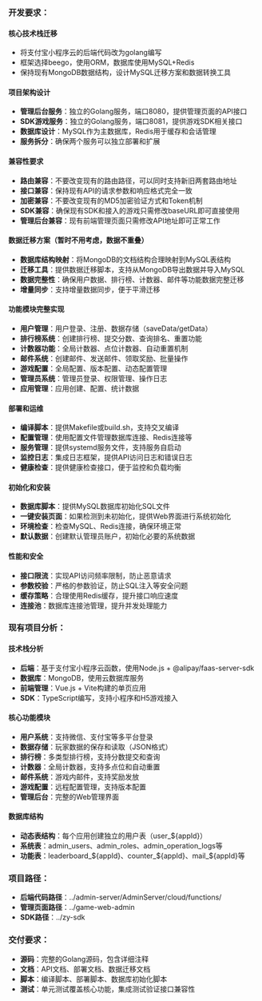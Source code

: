 ### 开发要求：

#### 核心技术栈迁移
* 将支付宝小程序云的后端代码改为golang编写
* 框架选择beego，使用ORM，数据库使用MySQL+Redis
* 保持现有MongoDB数据结构，设计MySQL迁移方案和数据转换工具

#### 项目架构设计
* **管理后台服务**：独立的Golang服务，端口8080，提供管理页面的API接口
* **SDK游戏服务**：独立的Golang服务，端口8081，提供游戏SDK相关接口
* **数据库设计**：MySQL作为主数据库，Redis用于缓存和会话管理
* **服务拆分**：确保两个服务可以独立部署和扩展

#### 兼容性要求
* **路由兼容**：不要改变现有的路由路径，可以同时支持新旧两套路由地址
* **接口兼容**：保持现有API的请求参数和响应格式完全一致
* **加密兼容**：不要改变现有的MD5加密验证方式和Token机制
* **SDK兼容**：确保现有SDK和接入的游戏只需修改baseURL即可直接使用
* **管理后台兼容**：现有前端管理页面只需修改API地址即可正常工作

#### 数据迁移方案（暂时不用考虑，数据不重叠）
* **数据库结构映射**：将MongoDB的文档结构合理映射到MySQL表结构
* **迁移工具**：提供数据迁移脚本，支持从MongoDB导出数据并导入MySQL
* **数据完整性**：确保用户数据、排行榜、计数器、邮件等功能数据完整迁移
* **增量同步**：支持增量数据同步，便于平滑迁移

#### 功能模块完整实现
* **用户管理**：用户登录、注册、数据存储（saveData/getData）
* **排行榜系统**：创建排行榜、提交分数、查询排名、重置功能
* **计数器功能**：全局计数器、点位计数器、自动重置机制
* **邮件系统**：创建邮件、发送邮件、领取奖励、批量操作
* **游戏配置**：全局配置、版本配置、动态配置管理
* **管理员系统**：管理员登录、权限管理、操作日志
* **应用管理**：应用创建、配置、统计数据

#### 部署和运维
* **编译脚本**：提供Makefile或build.sh，支持交叉编译
* **配置管理**：使用配置文件管理数据库连接、Redis连接等
* **服务管理**：提供systemd服务文件，支持服务自启动
* **监控日志**：集成日志框架，提供API访问日志和错误日志
* **健康检查**：提供健康检查接口，便于监控和负载均衡

#### 初始化和安装
* **数据库脚本**：提供MySQL数据库初始化SQL文件
* **一键安装页面**：如果检测到未初始化，提供Web界面进行系统初始化
* **环境检查**：检查MySQL、Redis连接，确保环境正常
* **默认数据**：创建默认管理员账户，初始化必要的系统数据

#### 性能和安全
* **接口限流**：实现API访问频率限制，防止恶意请求
* **参数校验**：严格的参数验证，防止SQL注入等安全问题
* **缓存策略**：合理使用Redis缓存，提升接口响应速度
* **连接池**：数据库连接池管理，提升并发处理能力

### 现有项目分析：

#### 技术栈分析
* **后端**：基于支付宝小程序云函数，使用Node.js + @alipay/faas-server-sdk
* **数据库**：MongoDB，使用云数据库服务
* **前端管理**：Vue.js + Vite构建的单页应用
* **SDK**：TypeScript编写，支持小程序和H5游戏接入

#### 核心功能模块
* **用户系统**：支持微信、支付宝等多平台登录
* **数据存储**：玩家数据的保存和读取（JSON格式）
* **排行榜**：多类型排行榜，支持分数提交和查询
* **计数器**：全局计数器，支持多点位和自动重置
* **邮件系统**：游戏内邮件，支持奖励发放
* **游戏配置**：远程配置管理，支持版本配置
* **管理后台**：完整的Web管理界面

#### 数据库结构
* **动态表结构**：每个应用创建独立的用户表（user_${appId}）
* **系统表**：admin_users、admin_roles、admin_operation_logs等
* **功能表**：leaderboard_${appId}、counter_${appId}、mail_${appId}等

### 项目路径：
* **后端代码路径**：../admin-server/AdminServer/cloud/functions/
* **管理页面路径**：../game-web-admin
* **SDK路径**：../zy-sdk

### 交付要求：
* **源码**：完整的Golang源码，包含详细注释
* **文档**：API文档、部署文档、数据迁移文档
* **脚本**：编译脚本、部署脚本、数据库初始化脚本
* **测试**：单元测试覆盖核心功能，集成测试验证接口兼容性